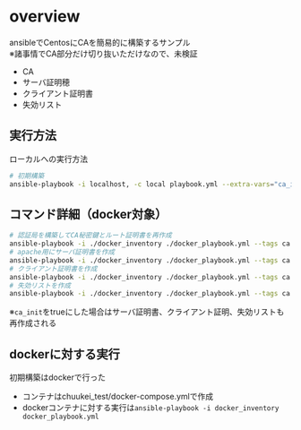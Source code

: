 # overview
ansibleでCentosにCAを簡易的に構築するサンプル  
※諸事情でCA部分だけ切り抜いただけなので、未検証

+ CA
+ サーバ証明穂
+ クライアント証明書
+ 失効リスト

## 実行方法
ローカルへの実行方法

```bash
# 初期構築
ansible-playbook -i localhost, -c local playbook.yml --extra-vars="ca_init=true"
```

## コマンド詳細（docker対象）

```bash
# 認証局を構築してCA秘密鍵とルート証明書を再作成
ansible-playbook -i ./docker_inventory ./docker_playbook.yml --tags ca --extra-vars="ca_init=true"
# apache用にサーバ証明書を作成
ansible-playbook -i ./docker_inventory ./docker_playbook.yml --tags ca --extra-vars="create_server_crt=true"
# クライアント証明書を作成
ansible-playbook -i ./docker_inventory ./docker_playbook.yml --tags ca --extra-vars="create_client_crt=true"
# 失効リストを作成
ansible-playbook -i ./docker_inventory ./docker_playbook.yml --tags ca --extra-vars="create_crl=true"
```

※`ca_init`をtrueにした場合はサーバ証明書、クライアント証明、失効リストも再作成される

## dockerに対する実行
初期構築はdockerで行った

* コンテナはchuukei_test/docker-compose.ymlで作成
* dockerコンテナに対する実行は`ansible-playbook -i docker_inventory docker_playbook.yml`

